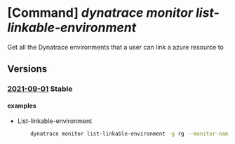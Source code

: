 # [Command] _dynatrace monitor list-linkable-environment_

Get all the Dynatrace environments that a user can link a azure resource to

## Versions

### [2021-09-01](/Resources/mgmt-plane/L3N1YnNjcmlwdGlvbnMve30vcmVzb3VyY2Vncm91cHMve30vcHJvdmlkZXJzL2R5bmF0cmFjZS5vYnNlcnZhYmlsaXR5L21vbml0b3JzL3t9L2xpc3RsaW5rYWJsZWVudmlyb25tZW50cw==/2021-09-01.xml) **Stable**

<!-- mgmt-plane /subscriptions/{}/resourcegroups/{}/providers/dynatrace.observability/monitors/{}/listlinkableenvironments 2021-09-01 -->

#### examples

- List-linkable-environment
    ```bash
        dynatrace monitor list-linkable-environment -g rg --monitor-name monitor --user-principal Alice@microsoft.com --region eastus2euap
    ```

